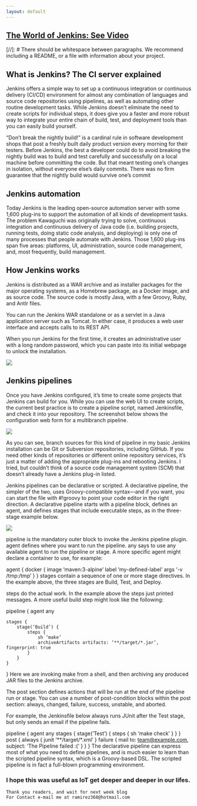 ```yaml
---
layout: default
---
```



## [The World of Jenkins: See Video](https://www.youtube.com/watch?v=LFDrDnKPOTg)

[//]: #  There should be whitespace between paragraphs. We recommend including a README, or a file with information about your project.


## What is Jenkins? The CI server explained

  Jenkins offers a simple way to set up a continuous integration or continuous delivery (CI/CD) environment for almost any combination of languages and source code repositories using pipelines, as well as automating other routine development tasks. While Jenkins doesn’t eliminate the need to create scripts for individual steps, it does give you a faster and more robust way to integrate your entire chain of build, test, and deployment tools than you can easily build yourself.

“Don’t break the nightly build!” is a cardinal rule in software development shops that post a freshly built daily product version every morning for their testers. Before Jenkins, the best a developer could do to avoid breaking the nightly build was to build and test carefully and successfully on a local machine before committing the code. But that meant testing one’s changes in isolation, without everyone else’s daily commits. There was no firm guarantee that the nightly build would survive one’s commit

## Jenkins automation
Today Jenkins is the leading open-source automation server with some 1,600 plug-ins to support the automation of all kinds of development tasks. The problem Kawaguchi was originally trying to solve, continuous integration and continuous delivery of Java code (i.e. building projects, running tests, doing static code analysis, and deploying) is only one of many processes that people automate with Jenkins. Those 1,600 plug-ins span five areas: platforms, UI, administration, source code management, and, most frequently, build management.

## How Jenkins works
Jenkins is distributed as a WAR archive and as installer packages for the major operating systems, as a Homebrew package, as a Docker image, and as source code. The source code is mostly Java, with a few Groovy, Ruby, and Antlr files.

You can run the Jenkins WAR standalone or as a servlet in a Java application server such as Tomcat. In either case, it produces a web user interface and accepts calls to its REST API.

When you run Jenkins for the first time, it creates an administrative user with a long random password, which you can paste into its initial webpage to unlock the installation.

![ ](https://hackr.io/blog/media/architecture-of-jenkins-min.png)

## Jenkins pipelines
Once you have Jenkins configured, it’s time to create some projects that Jenkins can build for you. While you can use the web UI to create scripts, the current best practice is to create a pipeline script, named Jenkinsfile, and check it into your repository. The screenshot below shows the configuration web form for a multibranch pipeline.

![ ](https://images.idgesg.net/images/article/2017/12/jenkins-multibranch-pipeline-100743391-large.jpg?auto=webp&quality=85,70)


As you can see, branch sources for this kind of pipeline in my basic Jenkins installation can be Git or Subversion repositories, including GitHub. If you need other kinds of repositories or different online repository services, it’s just a matter of adding the appropriate plug-ins and rebooting Jenkins. I tried, but couldn’t think of a source code management system (SCM) that doesn’t already have a Jenkins plug-in listed.

Jenkins pipelines can be declarative or scripted. A declarative pipeline, the simpler of the two, uses Groovy-compatible syntax—and if you want, you can start the file with #!groovy to point your code editor in the right direction. A declarative pipeline starts with a pipeline block, defines an agent, and defines stages that include executable steps, as in the three-stage example below.

![](code.png)

pipeline is the mandatory outer block to invoke the Jenkins pipeline plugin. agent defines where you want to run the pipeline. any says to use any available agent to run the pipeline or stage. A more specific agent might declare a container to use, for example:

agent {
    docker {
        image ‘maven:3-alpine’
        label ‘my-defined-label’
        args  ‘-v /tmp:/tmp’
    }
}
stages contain a sequence of one or more stage directives. In the example above, the three stages are Build, Test, and Deploy.

steps do the actual work. In the example above the steps just printed messages. A more useful build step might look like the following:

pipeline {
    agent any

    stages {
        stage(‘Build’) {
            steps {
                sh ‘make’
                archiveArtifacts artifacts: ‘**/target/*.jar’, fingerprint: true
            }
        }
    }
}
Here we are invoking make from a shell, and then archiving any produced JAR files to the Jenkins archive.

The post section defines actions that will be run at the end of the pipeline run or stage. You can use a number of post-condition blocks within the post section: always, changed, failure, success, unstable, and aborted.

For example, the Jenkinsfile below always runs JUnit after the Test stage, but only sends an email if the pipeline fails.

pipeline {
    agent any
    stages {
        stage(‘Test’) {
            steps {
                sh ‘make check’
            }
        }
    }
    post {
        always {
            junit ‘**/target/*.xml’
        }
        failure {
            mail to: team@example.com, subject: ‘The Pipeline failed :(‘
        }
    }
}
The declarative pipeline can express most of what you need to define pipelines, and is much easier to learn than the scripted pipeline syntax, which is a Groovy-based DSL. The scripted pipeline is in fact a full-blown programming environment.

### I hope this was useful as IoT get deeper and deeper in our lifes.


```
Thank you readers, and wait for next week blog
For Contact e-mail me at ramirez368@hotmail.com

```
